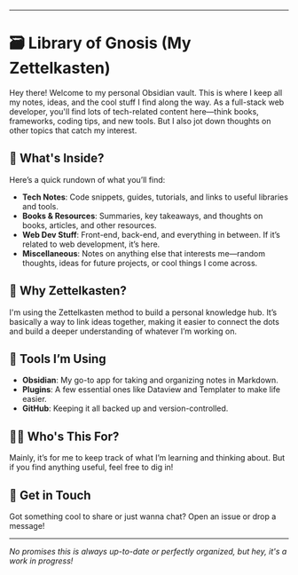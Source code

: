 
---

# 🗃️ Library of Gnosis (My  Zettelkasten)

Hey there! Welcome to my personal Obsidian vault. This is where I keep all my notes, ideas, and the cool stuff I find along the way. As a full-stack web developer, you'll find lots of tech-related content here—think books, frameworks, coding tips, and new tools. But I also jot down thoughts on other topics that catch my interest.

## 📝 What's Inside?

Here’s a quick rundown of what you’ll find:

- **Tech Notes**: Code snippets, guides, tutorials, and links to useful libraries and tools.
- **Books & Resources**: Summaries, key takeaways, and thoughts on books, articles, and other resources.
- **Web Dev Stuff**: Front-end, back-end, and everything in between. If it’s related to web development, it’s here.
- **Miscellaneous**: Notes on anything else that interests me—random thoughts, ideas for future projects, or cool things I come across.

## 🧠 Why Zettelkasten?

I'm using the Zettelkasten method to build a personal knowledge hub. It’s basically a way to link ideas together, making it easier to connect the dots and build a deeper understanding of whatever I’m working on.

## 🔧 Tools I’m Using

- **Obsidian**: My go-to app for taking and organizing notes in Markdown.
- **Plugins**: A few essential ones like Dataview and Templater to make life easier.
- **GitHub**: Keeping it all backed up and version-controlled.

## 🤷‍♂️ Who's This For?

Mainly, it’s for me to keep track of what I’m learning and thinking about. But if you find anything useful, feel free to dig in!

## 📢 Get in Touch

Got something cool to share or just wanna chat? Open an issue or drop a message!

---

*No promises this is always up-to-date or perfectly organized, but hey, it's a work in progress!*


